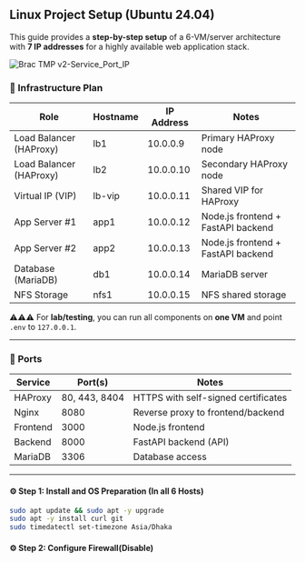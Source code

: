 ## Linux Project Setup (Ubuntu 24.04)

This guide provides a **step-by-step setup** of a 6-VM/server architecture with **7 IP addresses** for a highly available web application stack.  

![Brac TMP v2-Service_Port_IP](https://github.com/user-attachments/assets/aa10433c-c80a-40e0-8348-20c95b524152)


### 📌 Infrastructure Plan

| Role                   | Hostname  | IP Address | Notes |
|-------------------------|-----------|------------|-------|
| Load Balancer (HAProxy) | lb1       | 10.0.0.9   | Primary HAProxy node |
| Load Balancer (HAProxy) | lb2       | 10.0.0.10  | Secondary HAProxy node |
| Virtual IP (VIP)        | lb-vip    | 10.0.0.11  | Shared VIP for HAProxy |
| App Server #1           | app1      | 10.0.0.12  | Node.js frontend + FastAPI backend |
| App Server #2           | app2      | 10.0.0.13  | Node.js frontend + FastAPI backend |
| Database (MariaDB)      | db1       | 10.0.0.14  | MariaDB server |
| NFS Storage             | nfs1      | 10.0.0.15  | NFS shared storage |

⚠️⚠️⚠️ For **lab/testing**, you can run all components on **one VM** and point `.env` to `127.0.0.1`.

---

### 📌 Ports

| Service   | Port(s)          |                 Notes                   |
|-----------|------------------|-----------------------------------------|
| HAProxy   | 80, 443, 8404    | HTTPS with self-signed certificates     |
| Nginx     | 8080             | Reverse proxy to frontend/backend       |
| Frontend  | 3000             | Node.js frontend                        |
| Backend   | 8000             | FastAPI backend (API)                   |
| MariaDB   | 3306             | Database access                         |

---

#### ⚙️ Step 1: Install and OS Preparation (In all 6 Hosts)

```bash
sudo apt update && sudo apt -y upgrade
sudo apt -y install curl git
sudo timedatectl set-timezone Asia/Dhaka
```

#### ⚙️ Step 2: Configure Firewall(Disable)

